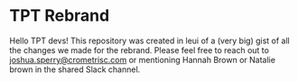 # TPT Rebrand
Hello TPT devs! This repository was created in leui of a (very big) gist of all the changes we made for the rebrand. Please feel free to reach out to joshua.sperry@crometrisc.com or mentioning Hannah Brown or Natalie brown in the shared Slack channel.
